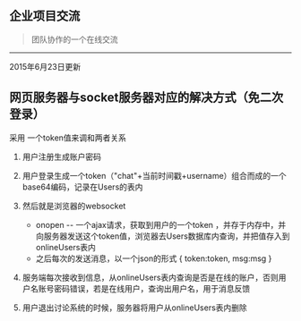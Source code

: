 ## 企业项目交流


> 团队协作的一个在线交流

--------------------------------
2015年6月23日更新

## 网页服务器与socket服务器对应的解决方式（免二次登录）
采用 一个token值来调和两者关系 

1. 用户注册生成账户密码
2. 用户登录生成一个token（"chat"+当前时间戳+username）组合而成的一个base64编码，记录在Users的表内
3. 然后就是浏览器的websocket
	* onopen -- 一个ajax请求，获取到用户的一个token ，并存于内存中，并向服务器发送这个token值，浏览器去Users数据库内查询，并把值存入到onlineUsers表内
	* 之后每次的发送消息，以一个json的形式 
	{
		token:token,
		msg:msg
	}

4. 服务端每次接收到信息，从onlineUsers表内查询是否是在线的账户，否则用户名账号密码错误，若是在线用户，查询出用户名，用于消息反馈
5. 用户退出讨论系统的时候，服务器将用户从onlineUsers表内删除

